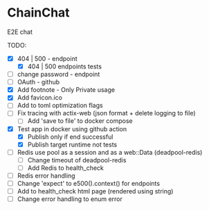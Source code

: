 # ChainChat
E2E chat


TODO:

* [x] 404 | 500 - endpoint
    * [x] 404 | 500 endpoints tests
* [ ] change password - endpoint
* [ ] OAuth - github
* [x] Add footnote - Only Private usage
* [x] Add favicon.ico
* [ ] Add to toml optimization flags
* [ ] Fix tracing with actix-web (json format + delete logging to file)
    * [ ] Add 'save to file' to docker compose
* [x] Test app in docker using github action
    * [x] Publish only if end successful
    * [x] Publish target runtime not tests
* [ ] Redis use pool as a session and as a web::Data (deadpool-redis)
    * [ ] Change timeout of deadpool-redis
    * [ ] Add Redis to health_check
* [ ] Redis error handling
* [ ] Change 'expect' to e500().context() for endpoints
* [ ] Add to health_check html page (rendered using string)
* [ ] Change error handling to enum error

